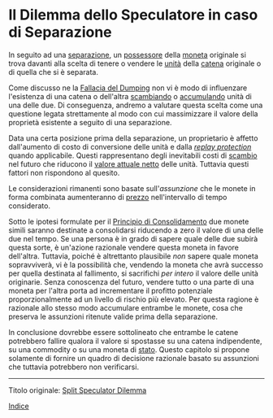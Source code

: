  # Il Dilemma dello Speculatore in caso di Separazione



In seguito ad una [separazione](ch101-glossary.md#separazione-split), un [possessore](ch101-glossary.md#proprietario) della [moneta](ch101-glossary.md#moneta) originale si trova davanti alla scelta di tenere o vendere le [unità](ch101-glossary.md#unità) della [catena](ch101-glossary.md#catena) originale o di quella che si è separata.

Come discusso ne la [Fallacia del Dumping](ch049-dumping-fallacy.md) non vi è modo di influenzare l'esistenza di una catena o dell'altra [scambiando](ch101-glossary.md#scambio-di-unità) o [accumulando](ch101-glossary.md#accumulare) unità di una delle due. Di conseguenza, andremo a valutare questa scelta come una questione legata strettamente al modo con cui massimizzare il valore della proprietà esistente a seguito di una separazione.

Data una certa posizione prima della separazione, un proprietario è affetto dall'aumento di costo di conversione delle unità e dalla [_replay protection_](ch076-replay-protection-fallacy.md) quando applicabile. Questi rappresentano degli inevitabili costi di [scambio](ch101-glossary.md#scambio) nel futuro che riducono il [valore attuale netto](https://it.wikipedia.org/wiki/Valore_attuale_netto) delle unità. Tuttavia questi fattori non rispondono al quesito.

Le considerazioni rimanenti sono basate sull'_assunzione_ che le monete in forma combinata aumenteranno di [prezzo](ch101-glossary.md#prezzo) nell'intervallo di tempo considerato.

Sotto le ipotesi formulate per il [Principio di Consolidamento](ch020-consolidation-principle.md) due monete simili saranno destinate a consolidarsi riducendo a zero il valore di una delle due nel tempo. Se una persona è in grado di sapere quale delle due subirà questa sorte, è un'azione razionale vendere questa moneta in favore dell'altra. Tuttavia, poiché è altrettanto plausibile _non_ sapere quale moneta sopravviverà, vi è la possibilità che, vendendo la moneta che avrà successo per quella destinata al fallimento, si sacrifichi _per intero_ il valore delle unità originarie. Senza conoscenza del futuro, vendere tutto o una parte di una moneta per l'altra porta ad incrementare il profitto potenziale proporzionalmente ad un livello di rischio più elevato. Per questa ragione è razionale allo stesso modo accumulare entrambe le monete, cosa che preserva le assunzioni ritenute valide prima della separazione.

In conclusione dovrebbe essere sottolineato che entrambe le catene potrebbero fallire qualora il valore si spostasse su una catena indipendente, su una commodity o su una moneta di [stato](ch101-glossary.md#stato). Questo capitolo si propone solamente di fornire un quadro di decisione razionale basato su assunzioni che tuttavia potrebbero non verificarsi.

---------
Titolo originale: [Split Speculator Dilemma](https://github.com/libbitcoin/libbitcoin-system/wiki/Split-Speculator-Dilemma)

[Indice](/README.md)

